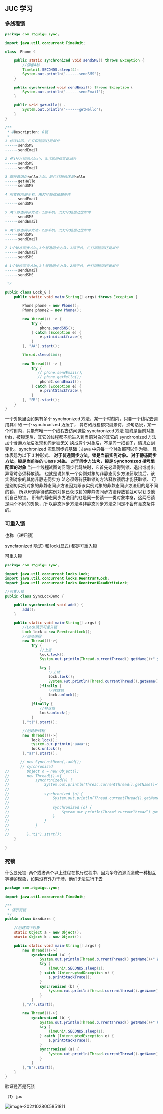 ## JUC 学习

### 多线程锁

```java
package com.atguigu.sync;

import java.util.concurrent.TimeUnit;

class  Phone {

    public static synchronized void sendSMS() throws Exception {
        //停留4秒
        TimeUnit.SECONDS.sleep(4);
        System.out.println("------sendSMS");
    }

    public synchronized void sendEmail() throws Exception {
        System.out.println("------sendEmail");
    }

    public void getHello() {
        System.out.println("------getHello");
    }
}

/**
 * @Description: 8锁
 *
1 标准访问，先打印短信还是邮件
------sendSMS
------sendEmail

2 停4秒在短信方法内，先打印短信还是邮件
------sendSMS
------sendEmail

3 新增普通的hello方法，是先打短信还是hello
------getHello
------sendSMS

4 现在有两部手机，先打印短信还是邮件
------sendEmail
------sendSMS

5 两个静态同步方法，1部手机，先打印短信还是邮件
------sendSMS
------sendEmail

6 两个静态同步方法，2部手机，先打印短信还是邮件
------sendSMS
------sendEmail

7 1个静态同步方法,1个普通同步方法，1部手机，先打印短信还是邮件
------sendEmail
------sendSMS

8 1个静态同步方法,1个普通同步方法，2部手机，先打印短信还是邮件
------sendEmail
------sendSMS

 */

public class Lock_8 {
    public static void main(String[] args) throws Exception {

        Phone phone = new Phone();
        Phone phone2 = new Phone();

        new Thread(() -> {
            try {
                phone.sendSMS();
            } catch (Exception e) {
                e.printStackTrace();
            }
        }, "AA").start();

        Thread.sleep(100);

        new Thread(() -> {
            try {
               // phone.sendEmail();
               // phone.getHello();
                phone2.sendEmail();
            } catch (Exception e) {
                e.printStackTrace();
            }
        }, "BB").start();
    }
}

```

一个对象里面如果有多个 synchronized 方法，某一个时刻内，只要一个线程去调用其中的 一个 synchronized 方法了， 其它的线程都只能等待，换句话说，某一个时刻内，只能有唯一一个线程去访问这些 synchronized 方法 锁的是当前对象 this，被锁定后，其它的线程都不能进入到当前对象的其它的 synchronized 方法 加个普通方法后发现和同步锁无关 换成两个对象后，不是同一把锁了，情况立刻变化。 synchronized 实现同步的基础：Java 中的每一个对象都可以作为锁。 具体表现为以下 3 种形式。 **对于普通同步方法，锁是当前实例对象。 对于静态同步方法，锁是当前类的 Class 对象。 对于同步方法块，锁是 Synchonized 括号里配置的对象** 当一个线程试图访问同步代码块时，它首先必须得到锁，退出或抛出异常时必须释放锁。 也就是说如果一个实例对象的非静态同步方法获取锁后，该实例对象的其他非静态同步方 法必须等待获取锁的方法释放锁后才能获取锁， 可是别的实例对象的非静态同步方法因为跟该实例对象的非静态同步方法用的是不同的锁， 所以毋须等待该实例对象已获取锁的非静态同步方法释放锁就可以获取他们自己的锁。 所有的静态同步方法用的也是同一把锁——类对象本身，这两把锁是两个不同的对象，所 以静态同步方法与非静态同步方法之间是不会有竞态条件的。

### 可重入锁

也称 （递归锁）

synchronized(隐式) 和 lock(显式) 都是可重入锁

可重入锁

```java
package com.atguigu.sync;

import java.util.concurrent.locks.Lock;
import java.util.concurrent.locks.ReentrantLock;
import java.util.concurrent.locks.ReentrantReadWriteLock;

//可重入锁
public class SyncLockDemo {

    public synchronized void add() {
        add();
    }

    public static void main(String[] args) {
        //Lock演示可重入锁
        Lock lock = new ReentrantLock();
        //创建线程
        new Thread(()->{
            try {
                //上锁
                lock.lock();
                System.out.println(Thread.currentThread().getName()+" 外层");

                try {
                    //上锁
                    lock.lock();
                    System.out.println(Thread.currentThread().getName()+" 内层");
                }finally {
                    //释放锁
                    lock.unlock();
                }
            }finally {
                //释放做
                lock.unlock();
            }
        },"t1").start();

        //创建新线程
        new Thread(()->{
            lock.lock();
            System.out.println("aaaa");
            lock.unlock();
        },"aa").start();

       // new SyncLockDemo().add();
       // synchronized
//        Object o = new Object();
//        new Thread(()->{
//            synchronized(o) {
//                System.out.println(Thread.currentThread().getName()+" 外层");
//
//                synchronized (o) {
//                    System.out.println(Thread.currentThread().getName()+" 中层");
//
//                    synchronized (o) {
//                        System.out.println(Thread.currentThread().getName()+" 内层");
//                    }
//                }
//            }
//
//        },"t1").start();
    }

}

```



### 死锁

什么是死锁: 两个或者两个以上进程在执行过程中，因为争夺资源而造成一种相互等待的现象，如果没有外力干涉，他们无法进行下去



```java
package com.atguigu.sync;

import java.util.concurrent.TimeUnit;

/**
 * 演示死锁
 */
public class DeadLock {

    //创建两个对象
    static Object a = new Object();
    static Object b = new Object();

    public static void main(String[] args) {
        new Thread(()->{
            synchronized (a) {
                System.out.println(Thread.currentThread().getName()+" 持有锁a，试图获取锁b");
                try {
                    TimeUnit.SECONDS.sleep(1);
                } catch (InterruptedException e) {
                    e.printStackTrace();
                }
                synchronized (b) {
                    System.out.println(Thread.currentThread().getName()+" 获取锁b");
                }
            }
        },"A").start();

        new Thread(()->{
            synchronized (b) {
                System.out.println(Thread.currentThread().getName()+" 持有锁b，试图获取锁a");
                try {
                    TimeUnit.SECONDS.sleep(1);
                } catch (InterruptedException e) {
                    e.printStackTrace();
                }
                synchronized (a) {
                    System.out.println(Thread.currentThread().getName()+" 获取锁a");
                }
            }
        },"B").start();
    }
}

```



验证是否是死锁

（1） jps

![image-20221028005851811](img/image-20221028005851811.png)